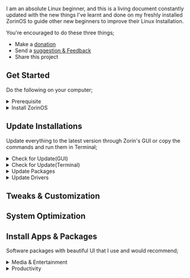 I am an absolute Linux beginner, and this is a living document constantly updated with the new things I've learnt and done on my freshly installed ZorinOS to guide other new beginners to improve their Linux Installation.

You're encouraged to do these three things;  
- Make a [donation](https://selar.co/showlove/tinyzorin)
- Send a [suggestion & Feedback](https://x.com/N51N3)
- Share this project

## Get Started  
Do the following on your computer;  

<details>  
  <summary>Prerequisite</summary> 
</details>
<details>  
  <summary>Install ZorinOS</summary>  
  <ul>   
    <li>Download the ISO file <a href="https://zorin.com/os/download">here.</a></li>  
    <li>Create a <a href="https://zorin.com/os/download">bootable USB drive</a> using Rufus. <a href="https://zorin.com/os/download">See how.</a></li>    
  </ul>  
</details> 

## Update Installations  
Update everything to the latest version through Zorin's GUI or copy the commands and run them in Terminal;  

<details>  
  <summary>Check for Update(GUI)</summary> 
</details>  
<details>  
  <summary>Check for Update(Terminal)</summary> 
</details>
<details>  
  <summary>Update Packages</summary> 
</details>  
<details>  
  <summary>Update Drivers</summary> 
</details>  

## Tweaks & Customization  
## System Optimization
## Install Apps & Packages  
Software packages with beautiful UI that I use and would recommend;  
<details>  
  <summary>Media & Entertainment</summary> 
</details>  
<details>  
  <summary>Productivity</summary> 
</details> 
